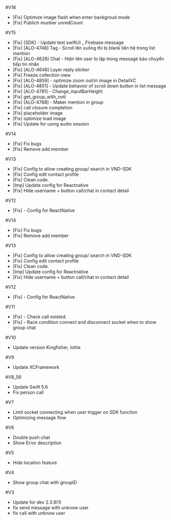 

#V16

- [Fix] Optimize image flash when enter backgroud mode
- [Fix] Publich munber unredCount


#V15

- [Fix] [SDK] -     Update test swiftUi _ Firebase message
- [Fix] [ALO-4748]  Tag - Scroll lên xuống thì bị blank liên hệ trong list mention
- [Fix] [ALO-4628]  Chat - Hiện tên user bị lặp trong message báo chuyển tiếp tin nhắn
- [Fix] [ALO-4646]  Layer reply sticker
- [Fix]             Freeze collection view
- [Fix] [ALO-4859] - optimize zoom out/in image in DetailVC
- [Fix] [ALO-4851] - Update behavior of scroll down button in list message
- [Fix] [ALO-4781] - Change_inputBarHeight
- [Fix]             get_group_with_noti
- [Fix] [ALO-4768] - Maker mention in group
- [Fix]             call closure completion
- [Fix]             placeholder image
- [Fix]             optimize load image
- [Fix]             Update for using audio session


#V14

- [Fix] Fix bugs
- [Fix] Remove add member


#V13

- [Fix] Config to allow creating group/ search in VND-SDK
- [Fix] Config edit contact profile
- [Fix] Clean code.
- [Imp] Update config for Reactnative
- [Fix] Hide username + button call/chat in contact detail


#V12

- [Fix] - Config for ReactNative


#V14

- [Fix] Fix bugs
- [Fix] Remove add member


#V13

- [Fix] Config to allow creating group/ search in VND-SDK
- [Fix] Config edit contact profile
- [Fix] Clean code.
- [Imp] Update config for Reactnative
- [Fix] Hide username + button call/chat in contact detail


#V12

- [Fix] - Config for ReactNative


#V11

- [Fix] - Check call existed.
- [Fix] - Race condition connect and disconnect socket when to show group chat


#V10

- Update version Kingfisher, lottie


#V9

- Update XCFramework


#V8_56

- Update Swift 5.6
- Fix person call


#V7

- Limit socket connecting when user trigger on SDK function 
- Optimizing message flow


#V6

- Double push chat
- Show Error description


#V5

- Hide location feature


#V4

- Show group chat with groupID 


#V3

- Update for dev 2.3.9(1)
- fix send message with unknow user
- fix call with unknow user

